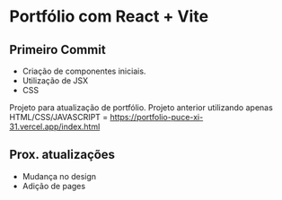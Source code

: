 #  Portfólio com React + Vite 

## Primeiro Commit
- Criação de componentes iniciais.
- Utilização de JSX
- CSS 

Projeto para atualização de portfólio. Projeto anterior utilizando apenas HTML/CSS/JAVASCRIPT = https://portfolio-puce-xi-31.vercel.app/index.html

 ## Prox. atualizações 
 - Mudança no design
 - Adição de pages

